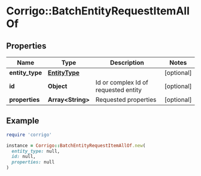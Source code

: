 # Corrigo::BatchEntityRequestItemAllOf

## Properties

| Name | Type | Description | Notes |
| ---- | ---- | ----------- | ----- |
| **entity_type** | [**EntityType**](EntityType.md) |  | [optional] |
| **id** | **Object** | Id or complex Id of requested entity | [optional] |
| **properties** | **Array&lt;String&gt;** | Requested properties | [optional] |

## Example

```ruby
require 'corrigo'

instance = Corrigo::BatchEntityRequestItemAllOf.new(
  entity_type: null,
  id: null,
  properties: null
)
```

